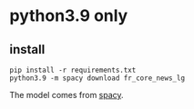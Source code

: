 # python3.9 only

## install
```
pip install -r requirements.txt
python3.9 -m spacy download fr_core_news_lg
```
The model comes from [spacy](https://spacy.io/).